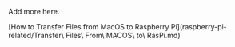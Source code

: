 Add more here.

[How to Transfer Files from MacOS to Raspberry Pi](raspberry-pi-related/Transfer\ Files\ From\ MACOS\ to\ RasPi.md)
